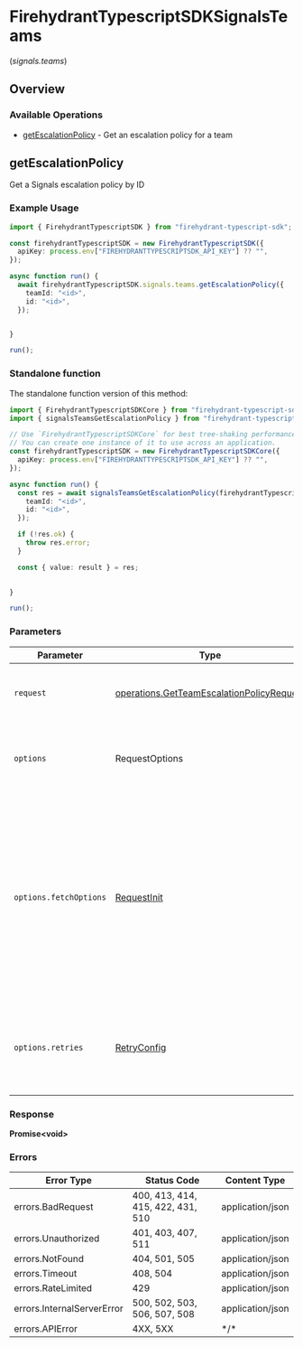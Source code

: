 # FirehydrantTypescriptSDKSignalsTeams
(*signals.teams*)

## Overview

### Available Operations

* [getEscalationPolicy](#getescalationpolicy) - Get an escalation policy for a team

## getEscalationPolicy

Get a Signals escalation policy by ID

### Example Usage

```typescript
import { FirehydrantTypescriptSDK } from "firehydrant-typescript-sdk";

const firehydrantTypescriptSDK = new FirehydrantTypescriptSDK({
  apiKey: process.env["FIREHYDRANTTYPESCRIPTSDK_API_KEY"] ?? "",
});

async function run() {
  await firehydrantTypescriptSDK.signals.teams.getEscalationPolicy({
    teamId: "<id>",
    id: "<id>",
  });


}

run();
```

### Standalone function

The standalone function version of this method:

```typescript
import { FirehydrantTypescriptSDKCore } from "firehydrant-typescript-sdk/core.js";
import { signalsTeamsGetEscalationPolicy } from "firehydrant-typescript-sdk/funcs/signalsTeamsGetEscalationPolicy.js";

// Use `FirehydrantTypescriptSDKCore` for best tree-shaking performance.
// You can create one instance of it to use across an application.
const firehydrantTypescriptSDK = new FirehydrantTypescriptSDKCore({
  apiKey: process.env["FIREHYDRANTTYPESCRIPTSDK_API_KEY"] ?? "",
});

async function run() {
  const res = await signalsTeamsGetEscalationPolicy(firehydrantTypescriptSDK, {
    teamId: "<id>",
    id: "<id>",
  });

  if (!res.ok) {
    throw res.error;
  }

  const { value: result } = res;

  
}

run();
```

### Parameters

| Parameter                                                                                                                                                                      | Type                                                                                                                                                                           | Required                                                                                                                                                                       | Description                                                                                                                                                                    |
| ------------------------------------------------------------------------------------------------------------------------------------------------------------------------------ | ------------------------------------------------------------------------------------------------------------------------------------------------------------------------------ | ------------------------------------------------------------------------------------------------------------------------------------------------------------------------------ | ------------------------------------------------------------------------------------------------------------------------------------------------------------------------------ |
| `request`                                                                                                                                                                      | [operations.GetTeamEscalationPolicyRequest](../../models/operations/getteamescalationpolicyrequest.md)                                                                         | :heavy_check_mark:                                                                                                                                                             | The request object to use for the request.                                                                                                                                     |
| `options`                                                                                                                                                                      | RequestOptions                                                                                                                                                                 | :heavy_minus_sign:                                                                                                                                                             | Used to set various options for making HTTP requests.                                                                                                                          |
| `options.fetchOptions`                                                                                                                                                         | [RequestInit](https://developer.mozilla.org/en-US/docs/Web/API/Request/Request#options)                                                                                        | :heavy_minus_sign:                                                                                                                                                             | Options that are passed to the underlying HTTP request. This can be used to inject extra headers for examples. All `Request` options, except `method` and `body`, are allowed. |
| `options.retries`                                                                                                                                                              | [RetryConfig](../../lib/utils/retryconfig.md)                                                                                                                                  | :heavy_minus_sign:                                                                                                                                                             | Enables retrying HTTP requests under certain failure conditions.                                                                                                               |

### Response

**Promise\<void\>**

### Errors

| Error Type                        | Status Code                       | Content Type                      |
| --------------------------------- | --------------------------------- | --------------------------------- |
| errors.BadRequest                 | 400, 413, 414, 415, 422, 431, 510 | application/json                  |
| errors.Unauthorized               | 401, 403, 407, 511                | application/json                  |
| errors.NotFound                   | 404, 501, 505                     | application/json                  |
| errors.Timeout                    | 408, 504                          | application/json                  |
| errors.RateLimited                | 429                               | application/json                  |
| errors.InternalServerError        | 500, 502, 503, 506, 507, 508      | application/json                  |
| errors.APIError                   | 4XX, 5XX                          | \*/\*                             |